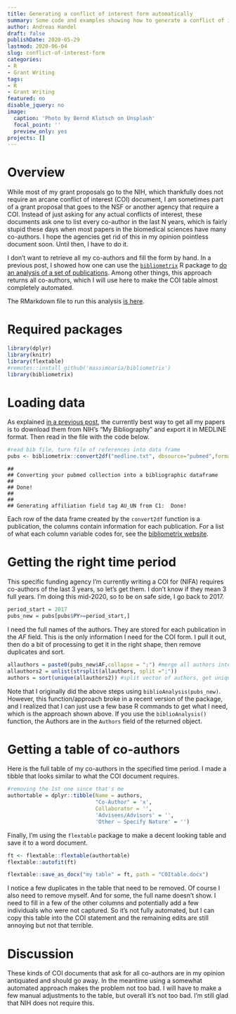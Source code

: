 ```yaml
---
title: Generating a conflict of interest form automatically
summary: Some code and examples showing how to generate a conflict of interest statement required by some funding agencies in an almost completely automated manner. 
author: Andreas Handel
draft: false
publishDate: 2020-05-29
lastmod: 2020-06-04
slug: conflict-of-interest-form
categories: 
- R 
- Grant Writing
tags: 
- R 
- Grant Writing
featured: no
disable_jquery: no
image:
  caption: 'Photo by Bernd Klutsch on Unsplash'
  focal_point: ''
  preview_only: yes
projects: []
---
```


<link href="{{< blogdown/postref >}}index_files/tabwid/tabwid.css" rel="stylesheet" />

# Overview

While most of my grant proposals go to the NIH, which thankfully does not require an arcane conflict of interest (COI) document, I am sometimes part of a grant proposal that goes to the NSF or another agency that require a COI. Instead of just asking for any actual conflicts of interest, these documents ask one to list every co-author in the last N years, which is fairly stupid these days when most papers in the biomedical sciences have many co-authors. I hope the agencies get rid of this in my opinion pointless document soon. Until then, I have to do it.

I don’t want to retrieve all my co-authors and fill the form by hand. In a previous post, I showed how one can use the [`bibliometrix`](https://www.bibliometrix.org/) R package to [do an analysis of a set of publications](/posts/publications-analysis-2/). Among other things, this approach returns all co-authors, which I will use here to make the COI table almost completely automated.

The RMarkdown file to run this analysis [is here](/posts/2020-05-29-automate-conflict-of-interest-form/index.Rmarkdown).

# Required packages

``` r
library(dplyr)
library(knitr)
library(flextable)
#remotes::install_github('massimoaria/bibliometrix')
library(bibliometrix)
```

# Loading data

As explained [in a previous post](/posts/publications-analysis-2/), the currently best way to get all my papers is to download them from NIH’s “My Bibliography” and export it in MEDLINE format. Then read in the file with the code below.

``` r
#read bib file, turn file of references into data frame
pubs <- bibliometrix::convert2df("medline.txt", dbsource="pubmed",format="pubmed") 
```

    ## 
    ## Converting your pubmed collection into a bibliographic dataframe
    ## 
    ## Done!
    ## 
    ## 
    ## Generating affiliation field tag AU_UN from C1:  Done!

Each row of the data frame created by the `convert2df` function is a publication, the columns contain information for each publication.
For a list of what each column variable codes for, see the [bibliometrix website](https://www.bibliometrix.org/).

# Getting the right time period

This specific funding agency I’m currently writing a COI for (NIFA) requires co-authors of the last 3 years, so let’s get them. I don’t know if they mean 3 full years. I’m doing this mid-2020, so to be on safe side, I go back to 2017.

``` r
period_start = 2017
pubs_new = pubs[pubs$PY>=period_start,]
```

I need the full names of the authors. They are stored for each publication in the *AF* field. This is the only information I need for the COI form. I pull it out, then do a bit of processing to get it in the right shape, then remove duplicates and sort.

``` r
allauthors = paste0(pubs_new$AF,collapse = ";") #merge all authors into one vector
allauthors2 = unlist(strsplit(allauthors, split =";"))
authors = sort(unique(allauthors2)) #split vector of authors, get unique authors
```

Note that I originally did the above steps using `biblioAnalysis(pubs_new)`. However, this function/approach broke in a recent version of the package, and I realized that I can just use a few base R commands to get what I need, which is the approach shown above. If you use the `biblioAnalysis()` function, the Authors are in the `Authors` field of the returned object.

# Getting a table of co-authors

Here is the full table of my co-authors in the specified time period.
I made a tibble that looks similar to what the COI document requires.

``` r
#removing the 1st one since that's me
authortable = dplyr::tibble(Name = authors, 
                            "Co-Author" = 'x', 
                            Collaborator = '', 
                            'Advisees/Advisors' = '', 
                            'Other – Specify Nature' = '')
```

Finally, I’m using the `flextable` package to make a decent looking table and save it to a word document.

``` r
ft <- flextable::flextable(authortable)
flextable::autofit(ft)
```

<template id="705d4ebd-cda3-4e58-b730-ace1d7e34a27"><style>
.tabwid table{
  border-spacing:0px !important;
  border-collapse:collapse;
  line-height:1;
  margin-left:auto;
  margin-right:auto;
  border-width: 0;
  display: table;
  margin-top: 1.275em;
  margin-bottom: 1.275em;
  border-color: transparent;
}
.tabwid_left table{
  margin-left:0;
}
.tabwid_right table{
  margin-right:0;
}
.tabwid td {
    padding: 0;
}
.tabwid a {
  text-decoration: none;
}
.tabwid thead {
    background-color: transparent;
}
.tabwid tfoot {
    background-color: transparent;
}
.tabwid table tr {
background-color: transparent;
}
</style><div class="tabwid"><style>.cl-69f95672{}.cl-69ee36de{font-family:'Arial';font-size:11pt;font-weight:normal;font-style:normal;text-decoration:none;color:rgba(0, 0, 0, 1.00);background-color:transparent;}.cl-69ee36df{margin:0;text-align:left;border-bottom: 0 solid rgba(0, 0, 0, 1.00);border-top: 0 solid rgba(0, 0, 0, 1.00);border-left: 0 solid rgba(0, 0, 0, 1.00);border-right: 0 solid rgba(0, 0, 0, 1.00);padding-bottom:5pt;padding-top:5pt;padding-left:5pt;padding-right:5pt;line-height: 1;background-color:transparent;}.cl-69ee8562{width:169pt;background-color:transparent;vertical-align: middle;border-bottom: 0 solid rgba(0, 0, 0, 1.00);border-top: 0 solid rgba(0, 0, 0, 1.00);border-left: 0 solid rgba(0, 0, 0, 1.00);border-right: 0 solid rgba(0, 0, 0, 1.00);margin-bottom:0;margin-top:0;margin-left:0;margin-right:0;}.cl-69ee8563{width:110.4pt;background-color:transparent;vertical-align: middle;border-bottom: 0 solid rgba(0, 0, 0, 1.00);border-top: 0 solid rgba(0, 0, 0, 1.00);border-left: 0 solid rgba(0, 0, 0, 1.00);border-right: 0 solid rgba(0, 0, 0, 1.00);margin-bottom:0;margin-top:0;margin-left:0;margin-right:0;}.cl-69ee8564{width:80.5pt;background-color:transparent;vertical-align: middle;border-bottom: 0 solid rgba(0, 0, 0, 1.00);border-top: 0 solid rgba(0, 0, 0, 1.00);border-left: 0 solid rgba(0, 0, 0, 1.00);border-right: 0 solid rgba(0, 0, 0, 1.00);margin-bottom:0;margin-top:0;margin-left:0;margin-right:0;}.cl-69ee8565{width:70.7pt;background-color:transparent;vertical-align: middle;border-bottom: 0 solid rgba(0, 0, 0, 1.00);border-top: 0 solid rgba(0, 0, 0, 1.00);border-left: 0 solid rgba(0, 0, 0, 1.00);border-right: 0 solid rgba(0, 0, 0, 1.00);margin-bottom:0;margin-top:0;margin-left:0;margin-right:0;}.cl-69ee8566{width:132.4pt;background-color:transparent;vertical-align: middle;border-bottom: 0 solid rgba(0, 0, 0, 1.00);border-top: 0 solid rgba(0, 0, 0, 1.00);border-left: 0 solid rgba(0, 0, 0, 1.00);border-right: 0 solid rgba(0, 0, 0, 1.00);margin-bottom:0;margin-top:0;margin-left:0;margin-right:0;}.cl-69ee8567{width:110.4pt;background-color:transparent;vertical-align: middle;border-bottom: 0 solid rgba(0, 0, 0, 1.00);border-top: 0 solid rgba(0, 0, 0, 1.00);border-left: 0 solid rgba(0, 0, 0, 1.00);border-right: 0 solid rgba(0, 0, 0, 1.00);margin-bottom:0;margin-top:0;margin-left:0;margin-right:0;}.cl-69ee8568{width:132.4pt;background-color:transparent;vertical-align: middle;border-bottom: 0 solid rgba(0, 0, 0, 1.00);border-top: 0 solid rgba(0, 0, 0, 1.00);border-left: 0 solid rgba(0, 0, 0, 1.00);border-right: 0 solid rgba(0, 0, 0, 1.00);margin-bottom:0;margin-top:0;margin-left:0;margin-right:0;}.cl-69ee8569{width:80.5pt;background-color:transparent;vertical-align: middle;border-bottom: 0 solid rgba(0, 0, 0, 1.00);border-top: 0 solid rgba(0, 0, 0, 1.00);border-left: 0 solid rgba(0, 0, 0, 1.00);border-right: 0 solid rgba(0, 0, 0, 1.00);margin-bottom:0;margin-top:0;margin-left:0;margin-right:0;}.cl-69ee856a{width:169pt;background-color:transparent;vertical-align: middle;border-bottom: 0 solid rgba(0, 0, 0, 1.00);border-top: 0 solid rgba(0, 0, 0, 1.00);border-left: 0 solid rgba(0, 0, 0, 1.00);border-right: 0 solid rgba(0, 0, 0, 1.00);margin-bottom:0;margin-top:0;margin-left:0;margin-right:0;}.cl-69ee856b{width:70.7pt;background-color:transparent;vertical-align: middle;border-bottom: 0 solid rgba(0, 0, 0, 1.00);border-top: 0 solid rgba(0, 0, 0, 1.00);border-left: 0 solid rgba(0, 0, 0, 1.00);border-right: 0 solid rgba(0, 0, 0, 1.00);margin-bottom:0;margin-top:0;margin-left:0;margin-right:0;}.cl-69ee856c{width:110.4pt;background-color:transparent;vertical-align: middle;border-bottom: 0 solid rgba(0, 0, 0, 1.00);border-top: 0 solid rgba(0, 0, 0, 1.00);border-left: 0 solid rgba(0, 0, 0, 1.00);border-right: 0 solid rgba(0, 0, 0, 1.00);margin-bottom:0;margin-top:0;margin-left:0;margin-right:0;}.cl-69efbdec{width:169pt;background-color:transparent;vertical-align: middle;border-bottom: 0 solid rgba(0, 0, 0, 1.00);border-top: 0 solid rgba(0, 0, 0, 1.00);border-left: 0 solid rgba(0, 0, 0, 1.00);border-right: 0 solid rgba(0, 0, 0, 1.00);margin-bottom:0;margin-top:0;margin-left:0;margin-right:0;}.cl-69efbded{width:80.5pt;background-color:transparent;vertical-align: middle;border-bottom: 0 solid rgba(0, 0, 0, 1.00);border-top: 0 solid rgba(0, 0, 0, 1.00);border-left: 0 solid rgba(0, 0, 0, 1.00);border-right: 0 solid rgba(0, 0, 0, 1.00);margin-bottom:0;margin-top:0;margin-left:0;margin-right:0;}.cl-69efbdee{width:70.7pt;background-color:transparent;vertical-align: middle;border-bottom: 0 solid rgba(0, 0, 0, 1.00);border-top: 0 solid rgba(0, 0, 0, 1.00);border-left: 0 solid rgba(0, 0, 0, 1.00);border-right: 0 solid rgba(0, 0, 0, 1.00);margin-bottom:0;margin-top:0;margin-left:0;margin-right:0;}.cl-69efbdef{width:132.4pt;background-color:transparent;vertical-align: middle;border-bottom: 0 solid rgba(0, 0, 0, 1.00);border-top: 0 solid rgba(0, 0, 0, 1.00);border-left: 0 solid rgba(0, 0, 0, 1.00);border-right: 0 solid rgba(0, 0, 0, 1.00);margin-bottom:0;margin-top:0;margin-left:0;margin-right:0;}.cl-69efbdf0{width:110.4pt;background-color:transparent;vertical-align: middle;border-bottom: 2pt solid rgba(102, 102, 102, 1.00);border-top: 0 solid rgba(0, 0, 0, 1.00);border-left: 0 solid rgba(0, 0, 0, 1.00);border-right: 0 solid rgba(0, 0, 0, 1.00);margin-bottom:0;margin-top:0;margin-left:0;margin-right:0;}.cl-69efbdf1{width:132.4pt;background-color:transparent;vertical-align: middle;border-bottom: 2pt solid rgba(102, 102, 102, 1.00);border-top: 0 solid rgba(0, 0, 0, 1.00);border-left: 0 solid rgba(0, 0, 0, 1.00);border-right: 0 solid rgba(0, 0, 0, 1.00);margin-bottom:0;margin-top:0;margin-left:0;margin-right:0;}.cl-69efbdf2{width:80.5pt;background-color:transparent;vertical-align: middle;border-bottom: 2pt solid rgba(102, 102, 102, 1.00);border-top: 0 solid rgba(0, 0, 0, 1.00);border-left: 0 solid rgba(0, 0, 0, 1.00);border-right: 0 solid rgba(0, 0, 0, 1.00);margin-bottom:0;margin-top:0;margin-left:0;margin-right:0;}.cl-69efbdf3{width:70.7pt;background-color:transparent;vertical-align: middle;border-bottom: 2pt solid rgba(102, 102, 102, 1.00);border-top: 0 solid rgba(0, 0, 0, 1.00);border-left: 0 solid rgba(0, 0, 0, 1.00);border-right: 0 solid rgba(0, 0, 0, 1.00);margin-bottom:0;margin-top:0;margin-left:0;margin-right:0;}.cl-69efbdf4{width:169pt;background-color:transparent;vertical-align: middle;border-bottom: 2pt solid rgba(102, 102, 102, 1.00);border-top: 0 solid rgba(0, 0, 0, 1.00);border-left: 0 solid rgba(0, 0, 0, 1.00);border-right: 0 solid rgba(0, 0, 0, 1.00);margin-bottom:0;margin-top:0;margin-left:0;margin-right:0;}.cl-69efbdf5{width:70.7pt;background-color:transparent;vertical-align: middle;border-bottom: 2pt solid rgba(102, 102, 102, 1.00);border-top: 2pt solid rgba(102, 102, 102, 1.00);border-left: 0 solid rgba(0, 0, 0, 1.00);border-right: 0 solid rgba(0, 0, 0, 1.00);margin-bottom:0;margin-top:0;margin-left:0;margin-right:0;}.cl-69efbdf6{width:80.5pt;background-color:transparent;vertical-align: middle;border-bottom: 2pt solid rgba(102, 102, 102, 1.00);border-top: 2pt solid rgba(102, 102, 102, 1.00);border-left: 0 solid rgba(0, 0, 0, 1.00);border-right: 0 solid rgba(0, 0, 0, 1.00);margin-bottom:0;margin-top:0;margin-left:0;margin-right:0;}.cl-69efc1d4{width:110.4pt;background-color:transparent;vertical-align: middle;border-bottom: 2pt solid rgba(102, 102, 102, 1.00);border-top: 2pt solid rgba(102, 102, 102, 1.00);border-left: 0 solid rgba(0, 0, 0, 1.00);border-right: 0 solid rgba(0, 0, 0, 1.00);margin-bottom:0;margin-top:0;margin-left:0;margin-right:0;}.cl-69efc1d5{width:132.4pt;background-color:transparent;vertical-align: middle;border-bottom: 2pt solid rgba(102, 102, 102, 1.00);border-top: 2pt solid rgba(102, 102, 102, 1.00);border-left: 0 solid rgba(0, 0, 0, 1.00);border-right: 0 solid rgba(0, 0, 0, 1.00);margin-bottom:0;margin-top:0;margin-left:0;margin-right:0;}.cl-69efc1d6{width:169pt;background-color:transparent;vertical-align: middle;border-bottom: 2pt solid rgba(102, 102, 102, 1.00);border-top: 2pt solid rgba(102, 102, 102, 1.00);border-left: 0 solid rgba(0, 0, 0, 1.00);border-right: 0 solid rgba(0, 0, 0, 1.00);margin-bottom:0;margin-top:0;margin-left:0;margin-right:0;}</style><table class='cl-69f95672'>
<thead><tr style="overflow-wrap:break-word;"><td class="cl-69efc1d6"><p class="cl-69ee36df"><span class="cl-69ee36de">Name</span></p></td><td class="cl-69efbdf5"><p class="cl-69ee36df"><span class="cl-69ee36de">Co-Author</span></p></td><td class="cl-69efbdf6"><p class="cl-69ee36df"><span class="cl-69ee36de">Collaborator</span></p></td><td class="cl-69efc1d4"><p class="cl-69ee36df"><span class="cl-69ee36de">Advisees/Advisors</span></p></td><td class="cl-69efc1d5"><p class="cl-69ee36df"><span class="cl-69ee36de">Other – Specify Nature</span></p></td></tr></thead><tbody><tr style="overflow-wrap:break-word;"><td class="cl-69ee8562"><p class="cl-69ee36df"><span class="cl-69ee36de">AHMED, HASAN</span></p></td><td class="cl-69ee8565"><p class="cl-69ee36df"><span class="cl-69ee36de">x</span></p></td><td class="cl-69ee8564"><p class="cl-69ee36df"><span class="cl-69ee36de"></span></p></td><td class="cl-69ee8563"><p class="cl-69ee36df"><span class="cl-69ee36de"></span></p></td><td class="cl-69ee8566"><p class="cl-69ee36df"><span class="cl-69ee36de"></span></p></td></tr><tr style="overflow-wrap:break-word;"><td class="cl-69efbdec"><p class="cl-69ee36df"><span class="cl-69ee36de">ALIKHAN, MALIHA A</span></p></td><td class="cl-69efbdee"><p class="cl-69ee36df"><span class="cl-69ee36de">x</span></p></td><td class="cl-69efbded"><p class="cl-69ee36df"><span class="cl-69ee36de"></span></p></td><td class="cl-69ee856c"><p class="cl-69ee36df"><span class="cl-69ee36de"></span></p></td><td class="cl-69efbdef"><p class="cl-69ee36df"><span class="cl-69ee36de"></span></p></td></tr><tr style="overflow-wrap:break-word;"><td class="cl-69efbdec"><p class="cl-69ee36df"><span class="cl-69ee36de">AMANNA, IAN J</span></p></td><td class="cl-69efbdee"><p class="cl-69ee36df"><span class="cl-69ee36de">x</span></p></td><td class="cl-69efbded"><p class="cl-69ee36df"><span class="cl-69ee36de"></span></p></td><td class="cl-69ee856c"><p class="cl-69ee36df"><span class="cl-69ee36de"></span></p></td><td class="cl-69efbdef"><p class="cl-69ee36df"><span class="cl-69ee36de"></span></p></td></tr><tr style="overflow-wrap:break-word;"><td class="cl-69ee8562"><p class="cl-69ee36df"><span class="cl-69ee36de">ANTIA, ALICE</span></p></td><td class="cl-69ee8565"><p class="cl-69ee36df"><span class="cl-69ee36de">x</span></p></td><td class="cl-69ee8564"><p class="cl-69ee36df"><span class="cl-69ee36de"></span></p></td><td class="cl-69ee8563"><p class="cl-69ee36df"><span class="cl-69ee36de"></span></p></td><td class="cl-69ee8566"><p class="cl-69ee36df"><span class="cl-69ee36de"></span></p></td></tr><tr style="overflow-wrap:break-word;"><td class="cl-69ee856a"><p class="cl-69ee36df"><span class="cl-69ee36de">ANTIA, RUSTOM</span></p></td><td class="cl-69ee856b"><p class="cl-69ee36df"><span class="cl-69ee36de">x</span></p></td><td class="cl-69ee8569"><p class="cl-69ee36df"><span class="cl-69ee36de"></span></p></td><td class="cl-69ee8567"><p class="cl-69ee36df"><span class="cl-69ee36de"></span></p></td><td class="cl-69ee8568"><p class="cl-69ee36df"><span class="cl-69ee36de"></span></p></td></tr><tr style="overflow-wrap:break-word;"><td class="cl-69ee856a"><p class="cl-69ee36df"><span class="cl-69ee36de">BOOM, W HENRY</span></p></td><td class="cl-69ee856b"><p class="cl-69ee36df"><span class="cl-69ee36de">x</span></p></td><td class="cl-69ee8569"><p class="cl-69ee36df"><span class="cl-69ee36de"></span></p></td><td class="cl-69ee8567"><p class="cl-69ee36df"><span class="cl-69ee36de"></span></p></td><td class="cl-69ee8568"><p class="cl-69ee36df"><span class="cl-69ee36de"></span></p></td></tr><tr style="overflow-wrap:break-word;"><td class="cl-69ee8562"><p class="cl-69ee36df"><span class="cl-69ee36de">BULUSHEVA, IRINA</span></p></td><td class="cl-69ee8565"><p class="cl-69ee36df"><span class="cl-69ee36de">x</span></p></td><td class="cl-69ee8564"><p class="cl-69ee36df"><span class="cl-69ee36de"></span></p></td><td class="cl-69ee8563"><p class="cl-69ee36df"><span class="cl-69ee36de"></span></p></td><td class="cl-69ee8566"><p class="cl-69ee36df"><span class="cl-69ee36de"></span></p></td></tr><tr style="overflow-wrap:break-word;"><td class="cl-69ee856a"><p class="cl-69ee36df"><span class="cl-69ee36de">CARLSON, NICHOLE E</span></p></td><td class="cl-69ee856b"><p class="cl-69ee36df"><span class="cl-69ee36de">x</span></p></td><td class="cl-69ee8569"><p class="cl-69ee36df"><span class="cl-69ee36de"></span></p></td><td class="cl-69ee8567"><p class="cl-69ee36df"><span class="cl-69ee36de"></span></p></td><td class="cl-69ee8568"><p class="cl-69ee36df"><span class="cl-69ee36de"></span></p></td></tr><tr style="overflow-wrap:break-word;"><td class="cl-69ee856a"><p class="cl-69ee36df"><span class="cl-69ee36de">CASTELLANOS, M E</span></p></td><td class="cl-69ee856b"><p class="cl-69ee36df"><span class="cl-69ee36de">x</span></p></td><td class="cl-69ee8569"><p class="cl-69ee36df"><span class="cl-69ee36de"></span></p></td><td class="cl-69ee8567"><p class="cl-69ee36df"><span class="cl-69ee36de"></span></p></td><td class="cl-69ee8568"><p class="cl-69ee36df"><span class="cl-69ee36de"></span></p></td></tr><tr style="overflow-wrap:break-word;"><td class="cl-69ee856a"><p class="cl-69ee36df"><span class="cl-69ee36de">CASTELLANOS, MARIA</span></p></td><td class="cl-69ee856b"><p class="cl-69ee36df"><span class="cl-69ee36de">x</span></p></td><td class="cl-69ee8569"><p class="cl-69ee36df"><span class="cl-69ee36de"></span></p></td><td class="cl-69ee8567"><p class="cl-69ee36df"><span class="cl-69ee36de"></span></p></td><td class="cl-69ee8568"><p class="cl-69ee36df"><span class="cl-69ee36de"></span></p></td></tr><tr style="overflow-wrap:break-word;"><td class="cl-69ee8562"><p class="cl-69ee36df"><span class="cl-69ee36de">CHAKRABURTY, SRIJITA</span></p></td><td class="cl-69ee8565"><p class="cl-69ee36df"><span class="cl-69ee36de">x</span></p></td><td class="cl-69ee8564"><p class="cl-69ee36df"><span class="cl-69ee36de"></span></p></td><td class="cl-69ee8563"><p class="cl-69ee36df"><span class="cl-69ee36de"></span></p></td><td class="cl-69ee8566"><p class="cl-69ee36df"><span class="cl-69ee36de"></span></p></td></tr><tr style="overflow-wrap:break-word;"><td class="cl-69ee8562"><p class="cl-69ee36df"><span class="cl-69ee36de">CHEN, ENFU</span></p></td><td class="cl-69ee8565"><p class="cl-69ee36df"><span class="cl-69ee36de">x</span></p></td><td class="cl-69ee8564"><p class="cl-69ee36df"><span class="cl-69ee36de"></span></p></td><td class="cl-69ee8563"><p class="cl-69ee36df"><span class="cl-69ee36de"></span></p></td><td class="cl-69ee8566"><p class="cl-69ee36df"><span class="cl-69ee36de"></span></p></td></tr><tr style="overflow-wrap:break-word;"><td class="cl-69ee8562"><p class="cl-69ee36df"><span class="cl-69ee36de">CHENG, WEI</span></p></td><td class="cl-69ee8565"><p class="cl-69ee36df"><span class="cl-69ee36de">x</span></p></td><td class="cl-69ee8564"><p class="cl-69ee36df"><span class="cl-69ee36de"></span></p></td><td class="cl-69ee8563"><p class="cl-69ee36df"><span class="cl-69ee36de"></span></p></td><td class="cl-69ee8566"><p class="cl-69ee36df"><span class="cl-69ee36de"></span></p></td></tr><tr style="overflow-wrap:break-word;"><td class="cl-69ee856a"><p class="cl-69ee36df"><span class="cl-69ee36de">COATES, P TOBY</span></p></td><td class="cl-69ee856b"><p class="cl-69ee36df"><span class="cl-69ee36de">x</span></p></td><td class="cl-69ee8569"><p class="cl-69ee36df"><span class="cl-69ee36de"></span></p></td><td class="cl-69ee8567"><p class="cl-69ee36df"><span class="cl-69ee36de"></span></p></td><td class="cl-69ee8568"><p class="cl-69ee36df"><span class="cl-69ee36de"></span></p></td></tr><tr style="overflow-wrap:break-word;"><td class="cl-69ee856a"><p class="cl-69ee36df"><span class="cl-69ee36de">CROFT, NATHAN P</span></p></td><td class="cl-69ee856b"><p class="cl-69ee36df"><span class="cl-69ee36de">x</span></p></td><td class="cl-69ee8569"><p class="cl-69ee36df"><span class="cl-69ee36de"></span></p></td><td class="cl-69ee8567"><p class="cl-69ee36df"><span class="cl-69ee36de"></span></p></td><td class="cl-69ee8568"><p class="cl-69ee36df"><span class="cl-69ee36de"></span></p></td></tr><tr style="overflow-wrap:break-word;"><td class="cl-69efbdec"><p class="cl-69ee36df"><span class="cl-69ee36de">DALE, ARIELLA PERRY</span></p></td><td class="cl-69efbdee"><p class="cl-69ee36df"><span class="cl-69ee36de">x</span></p></td><td class="cl-69efbded"><p class="cl-69ee36df"><span class="cl-69ee36de"></span></p></td><td class="cl-69ee856c"><p class="cl-69ee36df"><span class="cl-69ee36de"></span></p></td><td class="cl-69efbdef"><p class="cl-69ee36df"><span class="cl-69ee36de"></span></p></td></tr><tr style="overflow-wrap:break-word;"><td class="cl-69ee856a"><p class="cl-69ee36df"><span class="cl-69ee36de">DENHOLM, J T</span></p></td><td class="cl-69ee856b"><p class="cl-69ee36df"><span class="cl-69ee36de">x</span></p></td><td class="cl-69ee8569"><p class="cl-69ee36df"><span class="cl-69ee36de"></span></p></td><td class="cl-69ee8567"><p class="cl-69ee36df"><span class="cl-69ee36de"></span></p></td><td class="cl-69ee8568"><p class="cl-69ee36df"><span class="cl-69ee36de"></span></p></td></tr><tr style="overflow-wrap:break-word;"><td class="cl-69ee856a"><p class="cl-69ee36df"><span class="cl-69ee36de">DOBBIN, KEVIN</span></p></td><td class="cl-69ee856b"><p class="cl-69ee36df"><span class="cl-69ee36de">x</span></p></td><td class="cl-69ee8569"><p class="cl-69ee36df"><span class="cl-69ee36de"></span></p></td><td class="cl-69ee8567"><p class="cl-69ee36df"><span class="cl-69ee36de"></span></p></td><td class="cl-69ee8568"><p class="cl-69ee36df"><span class="cl-69ee36de"></span></p></td></tr><tr style="overflow-wrap:break-word;"><td class="cl-69efbdec"><p class="cl-69ee36df"><span class="cl-69ee36de">DUDEK, NADINE L</span></p></td><td class="cl-69efbdee"><p class="cl-69ee36df"><span class="cl-69ee36de">x</span></p></td><td class="cl-69efbded"><p class="cl-69ee36df"><span class="cl-69ee36de"></span></p></td><td class="cl-69ee856c"><p class="cl-69ee36df"><span class="cl-69ee36de"></span></p></td><td class="cl-69efbdef"><p class="cl-69ee36df"><span class="cl-69ee36de"></span></p></td></tr><tr style="overflow-wrap:break-word;"><td class="cl-69efbdec"><p class="cl-69ee36df"><span class="cl-69ee36de">EBELL, MARK</span></p></td><td class="cl-69efbdee"><p class="cl-69ee36df"><span class="cl-69ee36de">x</span></p></td><td class="cl-69efbded"><p class="cl-69ee36df"><span class="cl-69ee36de"></span></p></td><td class="cl-69ee856c"><p class="cl-69ee36df"><span class="cl-69ee36de"></span></p></td><td class="cl-69efbdef"><p class="cl-69ee36df"><span class="cl-69ee36de"></span></p></td></tr><tr style="overflow-wrap:break-word;"><td class="cl-69efbdec"><p class="cl-69ee36df"><span class="cl-69ee36de">EBELL, MARK H</span></p></td><td class="cl-69efbdee"><p class="cl-69ee36df"><span class="cl-69ee36de">x</span></p></td><td class="cl-69efbded"><p class="cl-69ee36df"><span class="cl-69ee36de"></span></p></td><td class="cl-69ee856c"><p class="cl-69ee36df"><span class="cl-69ee36de"></span></p></td><td class="cl-69efbdef"><p class="cl-69ee36df"><span class="cl-69ee36de"></span></p></td></tr><tr style="overflow-wrap:break-word;"><td class="cl-69ee8562"><p class="cl-69ee36df"><span class="cl-69ee36de">EGGENHUIZEN, PETER J</span></p></td><td class="cl-69ee8565"><p class="cl-69ee36df"><span class="cl-69ee36de">x</span></p></td><td class="cl-69ee8564"><p class="cl-69ee36df"><span class="cl-69ee36de"></span></p></td><td class="cl-69ee8563"><p class="cl-69ee36df"><span class="cl-69ee36de"></span></p></td><td class="cl-69ee8566"><p class="cl-69ee36df"><span class="cl-69ee36de"></span></p></td></tr><tr style="overflow-wrap:break-word;"><td class="cl-69ee856a"><p class="cl-69ee36df"><span class="cl-69ee36de">FOREHAND, RONALD</span></p></td><td class="cl-69ee856b"><p class="cl-69ee36df"><span class="cl-69ee36de">x</span></p></td><td class="cl-69ee8569"><p class="cl-69ee36df"><span class="cl-69ee36de"></span></p></td><td class="cl-69ee8567"><p class="cl-69ee36df"><span class="cl-69ee36de"></span></p></td><td class="cl-69ee8568"><p class="cl-69ee36df"><span class="cl-69ee36de"></span></p></td></tr><tr style="overflow-wrap:break-word;"><td class="cl-69ee8562"><p class="cl-69ee36df"><span class="cl-69ee36de">FUGGER, LARS</span></p></td><td class="cl-69ee8565"><p class="cl-69ee36df"><span class="cl-69ee36de">x</span></p></td><td class="cl-69ee8564"><p class="cl-69ee36df"><span class="cl-69ee36de"></span></p></td><td class="cl-69ee8563"><p class="cl-69ee36df"><span class="cl-69ee36de"></span></p></td><td class="cl-69ee8566"><p class="cl-69ee36df"><span class="cl-69ee36de"></span></p></td></tr><tr style="overflow-wrap:break-word;"><td class="cl-69ee856a"><p class="cl-69ee36df"><span class="cl-69ee36de">GAN, POH Y</span></p></td><td class="cl-69ee856b"><p class="cl-69ee36df"><span class="cl-69ee36de">x</span></p></td><td class="cl-69ee8569"><p class="cl-69ee36df"><span class="cl-69ee36de"></span></p></td><td class="cl-69ee8567"><p class="cl-69ee36df"><span class="cl-69ee36de"></span></p></td><td class="cl-69ee8568"><p class="cl-69ee36df"><span class="cl-69ee36de"></span></p></td></tr><tr style="overflow-wrap:break-word;"><td class="cl-69ee856a"><p class="cl-69ee36df"><span class="cl-69ee36de">GARCIA-SASTRE, ADOLFO</span></p></td><td class="cl-69ee856b"><p class="cl-69ee36df"><span class="cl-69ee36de">x</span></p></td><td class="cl-69ee8569"><p class="cl-69ee36df"><span class="cl-69ee36de"></span></p></td><td class="cl-69ee8567"><p class="cl-69ee36df"><span class="cl-69ee36de"></span></p></td><td class="cl-69ee8568"><p class="cl-69ee36df"><span class="cl-69ee36de"></span></p></td></tr><tr style="overflow-wrap:break-word;"><td class="cl-69ee856a"><p class="cl-69ee36df"><span class="cl-69ee36de">GREGERSEN, JON W</span></p></td><td class="cl-69ee856b"><p class="cl-69ee36df"><span class="cl-69ee36de">x</span></p></td><td class="cl-69ee8569"><p class="cl-69ee36df"><span class="cl-69ee36de"></span></p></td><td class="cl-69ee8567"><p class="cl-69ee36df"><span class="cl-69ee36de"></span></p></td><td class="cl-69ee8568"><p class="cl-69ee36df"><span class="cl-69ee36de"></span></p></td></tr><tr style="overflow-wrap:break-word;"><td class="cl-69ee8562"><p class="cl-69ee36df"><span class="cl-69ee36de">GUAN, JING</span></p></td><td class="cl-69ee8565"><p class="cl-69ee36df"><span class="cl-69ee36de">x</span></p></td><td class="cl-69ee8564"><p class="cl-69ee36df"><span class="cl-69ee36de"></span></p></td><td class="cl-69ee8563"><p class="cl-69ee36df"><span class="cl-69ee36de"></span></p></td><td class="cl-69ee8566"><p class="cl-69ee36df"><span class="cl-69ee36de"></span></p></td></tr><tr style="overflow-wrap:break-word;"><td class="cl-69ee856a"><p class="cl-69ee36df"><span class="cl-69ee36de">HALLORAN, M ELIZABETH</span></p></td><td class="cl-69ee856b"><p class="cl-69ee36df"><span class="cl-69ee36de">x</span></p></td><td class="cl-69ee8569"><p class="cl-69ee36df"><span class="cl-69ee36de"></span></p></td><td class="cl-69ee8567"><p class="cl-69ee36df"><span class="cl-69ee36de"></span></p></td><td class="cl-69ee8568"><p class="cl-69ee36df"><span class="cl-69ee36de"></span></p></td></tr><tr style="overflow-wrap:break-word;"><td class="cl-69efbdec"><p class="cl-69ee36df"><span class="cl-69ee36de">HANDEL, A</span></p></td><td class="cl-69efbdee"><p class="cl-69ee36df"><span class="cl-69ee36de">x</span></p></td><td class="cl-69efbded"><p class="cl-69ee36df"><span class="cl-69ee36de"></span></p></td><td class="cl-69ee856c"><p class="cl-69ee36df"><span class="cl-69ee36de"></span></p></td><td class="cl-69efbdef"><p class="cl-69ee36df"><span class="cl-69ee36de"></span></p></td></tr><tr style="overflow-wrap:break-word;"><td class="cl-69ee8562"><p class="cl-69ee36df"><span class="cl-69ee36de">HANDEL, ANDREAS</span></p></td><td class="cl-69ee8565"><p class="cl-69ee36df"><span class="cl-69ee36de">x</span></p></td><td class="cl-69ee8564"><p class="cl-69ee36df"><span class="cl-69ee36de"></span></p></td><td class="cl-69ee8563"><p class="cl-69ee36df"><span class="cl-69ee36de"></span></p></td><td class="cl-69ee8566"><p class="cl-69ee36df"><span class="cl-69ee36de"></span></p></td></tr><tr style="overflow-wrap:break-word;"><td class="cl-69ee856a"><p class="cl-69ee36df"><span class="cl-69ee36de">HECKMAN, TIMOTHY G</span></p></td><td class="cl-69ee856b"><p class="cl-69ee36df"><span class="cl-69ee36de">x</span></p></td><td class="cl-69ee8569"><p class="cl-69ee36df"><span class="cl-69ee36de"></span></p></td><td class="cl-69ee8567"><p class="cl-69ee36df"><span class="cl-69ee36de"></span></p></td><td class="cl-69ee8568"><p class="cl-69ee36df"><span class="cl-69ee36de"></span></p></td></tr><tr style="overflow-wrap:break-word;"><td class="cl-69ee856a"><p class="cl-69ee36df"><span class="cl-69ee36de">HOLDSWORTH, STEPHEN R</span></p></td><td class="cl-69ee856b"><p class="cl-69ee36df"><span class="cl-69ee36de">x</span></p></td><td class="cl-69ee8569"><p class="cl-69ee36df"><span class="cl-69ee36de"></span></p></td><td class="cl-69ee8567"><p class="cl-69ee36df"><span class="cl-69ee36de"></span></p></td><td class="cl-69ee8568"><p class="cl-69ee36df"><span class="cl-69ee36de"></span></p></td></tr><tr style="overflow-wrap:break-word;"><td class="cl-69ee856a"><p class="cl-69ee36df"><span class="cl-69ee36de">HOLT, STEPHEN G</span></p></td><td class="cl-69ee856b"><p class="cl-69ee36df"><span class="cl-69ee36de">x</span></p></td><td class="cl-69ee8569"><p class="cl-69ee36df"><span class="cl-69ee36de"></span></p></td><td class="cl-69ee8567"><p class="cl-69ee36df"><span class="cl-69ee36de"></span></p></td><td class="cl-69ee8568"><p class="cl-69ee36df"><span class="cl-69ee36de"></span></p></td></tr><tr style="overflow-wrap:break-word;"><td class="cl-69ee856a"><p class="cl-69ee36df"><span class="cl-69ee36de">HOUBEN, R M G J</span></p></td><td class="cl-69ee856b"><p class="cl-69ee36df"><span class="cl-69ee36de">x</span></p></td><td class="cl-69ee8569"><p class="cl-69ee36df"><span class="cl-69ee36de"></span></p></td><td class="cl-69ee8567"><p class="cl-69ee36df"><span class="cl-69ee36de"></span></p></td><td class="cl-69ee8568"><p class="cl-69ee36df"><span class="cl-69ee36de"></span></p></td></tr><tr style="overflow-wrap:break-word;"><td class="cl-69ee856a"><p class="cl-69ee36df"><span class="cl-69ee36de">HUANG, HAODI</span></p></td><td class="cl-69ee856b"><p class="cl-69ee36df"><span class="cl-69ee36de">x</span></p></td><td class="cl-69ee8569"><p class="cl-69ee36df"><span class="cl-69ee36de"></span></p></td><td class="cl-69ee8567"><p class="cl-69ee36df"><span class="cl-69ee36de"></span></p></td><td class="cl-69ee8568"><p class="cl-69ee36df"><span class="cl-69ee36de"></span></p></td></tr><tr style="overflow-wrap:break-word;"><td class="cl-69ee856a"><p class="cl-69ee36df"><span class="cl-69ee36de">HUDSON, BILLY G</span></p></td><td class="cl-69ee856b"><p class="cl-69ee36df"><span class="cl-69ee36de">x</span></p></td><td class="cl-69ee8569"><p class="cl-69ee36df"><span class="cl-69ee36de"></span></p></td><td class="cl-69ee8567"><p class="cl-69ee36df"><span class="cl-69ee36de"></span></p></td><td class="cl-69ee8568"><p class="cl-69ee36df"><span class="cl-69ee36de"></span></p></td></tr><tr style="overflow-wrap:break-word;"><td class="cl-69ee856a"><p class="cl-69ee36df"><span class="cl-69ee36de">HUO, XIANG</span></p></td><td class="cl-69ee856b"><p class="cl-69ee36df"><span class="cl-69ee36de">x</span></p></td><td class="cl-69ee8569"><p class="cl-69ee36df"><span class="cl-69ee36de"></span></p></td><td class="cl-69ee8567"><p class="cl-69ee36df"><span class="cl-69ee36de"></span></p></td><td class="cl-69ee8568"><p class="cl-69ee36df"><span class="cl-69ee36de"></span></p></td></tr><tr style="overflow-wrap:break-word;"><td class="cl-69ee8562"><p class="cl-69ee36df"><span class="cl-69ee36de">HUYNH, MEGAN</span></p></td><td class="cl-69ee8565"><p class="cl-69ee36df"><span class="cl-69ee36de">x</span></p></td><td class="cl-69ee8564"><p class="cl-69ee36df"><span class="cl-69ee36de"></span></p></td><td class="cl-69ee8563"><p class="cl-69ee36df"><span class="cl-69ee36de"></span></p></td><td class="cl-69ee8566"><p class="cl-69ee36df"><span class="cl-69ee36de"></span></p></td></tr><tr style="overflow-wrap:break-word;"><td class="cl-69ee856a"><p class="cl-69ee36df"><span class="cl-69ee36de">JOLOBA, MOSES L</span></p></td><td class="cl-69ee856b"><p class="cl-69ee36df"><span class="cl-69ee36de">x</span></p></td><td class="cl-69ee8569"><p class="cl-69ee36df"><span class="cl-69ee36de"></span></p></td><td class="cl-69ee8567"><p class="cl-69ee36df"><span class="cl-69ee36de"></span></p></td><td class="cl-69ee8568"><p class="cl-69ee36df"><span class="cl-69ee36de"></span></p></td></tr><tr style="overflow-wrap:break-word;"><td class="cl-69efbdec"><p class="cl-69ee36df"><span class="cl-69ee36de">KAKAIRE, R</span></p></td><td class="cl-69efbdee"><p class="cl-69ee36df"><span class="cl-69ee36de">x</span></p></td><td class="cl-69efbded"><p class="cl-69ee36df"><span class="cl-69ee36de"></span></p></td><td class="cl-69ee856c"><p class="cl-69ee36df"><span class="cl-69ee36de"></span></p></td><td class="cl-69efbdef"><p class="cl-69ee36df"><span class="cl-69ee36de"></span></p></td></tr><tr style="overflow-wrap:break-word;"><td class="cl-69ee8562"><p class="cl-69ee36df"><span class="cl-69ee36de">KIRIMUNDA, S</span></p></td><td class="cl-69ee8565"><p class="cl-69ee36df"><span class="cl-69ee36de">x</span></p></td><td class="cl-69ee8564"><p class="cl-69ee36df"><span class="cl-69ee36de"></span></p></td><td class="cl-69ee8563"><p class="cl-69ee36df"><span class="cl-69ee36de"></span></p></td><td class="cl-69ee8566"><p class="cl-69ee36df"><span class="cl-69ee36de"></span></p></td></tr><tr style="overflow-wrap:break-word;"><td class="cl-69ee8562"><p class="cl-69ee36df"><span class="cl-69ee36de">KITCHING, A RICHARD</span></p></td><td class="cl-69ee8565"><p class="cl-69ee36df"><span class="cl-69ee36de">x</span></p></td><td class="cl-69ee8564"><p class="cl-69ee36df"><span class="cl-69ee36de"></span></p></td><td class="cl-69ee8563"><p class="cl-69ee36df"><span class="cl-69ee36de"></span></p></td><td class="cl-69ee8566"><p class="cl-69ee36df"><span class="cl-69ee36de"></span></p></td></tr><tr style="overflow-wrap:break-word;"><td class="cl-69efbdec"><p class="cl-69ee36df"><span class="cl-69ee36de">KIWANUKA, N</span></p></td><td class="cl-69efbdee"><p class="cl-69ee36df"><span class="cl-69ee36de">x</span></p></td><td class="cl-69efbded"><p class="cl-69ee36df"><span class="cl-69ee36de"></span></p></td><td class="cl-69ee856c"><p class="cl-69ee36df"><span class="cl-69ee36de"></span></p></td><td class="cl-69efbdef"><p class="cl-69ee36df"><span class="cl-69ee36de"></span></p></td></tr><tr style="overflow-wrap:break-word;"><td class="cl-69ee856a"><p class="cl-69ee36df"><span class="cl-69ee36de">LA GRUTA, NICOLE L</span></p></td><td class="cl-69ee856b"><p class="cl-69ee36df"><span class="cl-69ee36de">x</span></p></td><td class="cl-69ee8569"><p class="cl-69ee36df"><span class="cl-69ee36de"></span></p></td><td class="cl-69ee8567"><p class="cl-69ee36df"><span class="cl-69ee36de"></span></p></td><td class="cl-69ee8568"><p class="cl-69ee36df"><span class="cl-69ee36de"></span></p></td></tr><tr style="overflow-wrap:break-word;"><td class="cl-69ee8562"><p class="cl-69ee36df"><span class="cl-69ee36de">LI, CHANGWEI</span></p></td><td class="cl-69ee8565"><p class="cl-69ee36df"><span class="cl-69ee36de">x</span></p></td><td class="cl-69ee8564"><p class="cl-69ee36df"><span class="cl-69ee36de"></span></p></td><td class="cl-69ee8563"><p class="cl-69ee36df"><span class="cl-69ee36de"></span></p></td><td class="cl-69ee8566"><p class="cl-69ee36df"><span class="cl-69ee36de"></span></p></td></tr><tr style="overflow-wrap:break-word;"><td class="cl-69ee856a"><p class="cl-69ee36df"><span class="cl-69ee36de">LI, CHAO</span></p></td><td class="cl-69ee856b"><p class="cl-69ee36df"><span class="cl-69ee36de">x</span></p></td><td class="cl-69ee8569"><p class="cl-69ee36df"><span class="cl-69ee36de"></span></p></td><td class="cl-69ee8567"><p class="cl-69ee36df"><span class="cl-69ee36de"></span></p></td><td class="cl-69ee8568"><p class="cl-69ee36df"><span class="cl-69ee36de"></span></p></td></tr><tr style="overflow-wrap:break-word;"><td class="cl-69efbdec"><p class="cl-69ee36df"><span class="cl-69ee36de">LI, YAN</span></p></td><td class="cl-69efbdee"><p class="cl-69ee36df"><span class="cl-69ee36de">x</span></p></td><td class="cl-69efbded"><p class="cl-69ee36df"><span class="cl-69ee36de"></span></p></td><td class="cl-69ee856c"><p class="cl-69ee36df"><span class="cl-69ee36de"></span></p></td><td class="cl-69efbdef"><p class="cl-69ee36df"><span class="cl-69ee36de"></span></p></td></tr><tr style="overflow-wrap:break-word;"><td class="cl-69ee8562"><p class="cl-69ee36df"><span class="cl-69ee36de">LING, FENG</span></p></td><td class="cl-69ee8565"><p class="cl-69ee36df"><span class="cl-69ee36de">x</span></p></td><td class="cl-69ee8564"><p class="cl-69ee36df"><span class="cl-69ee36de"></span></p></td><td class="cl-69ee8563"><p class="cl-69ee36df"><span class="cl-69ee36de"></span></p></td><td class="cl-69ee8566"><p class="cl-69ee36df"><span class="cl-69ee36de"></span></p></td></tr><tr style="overflow-wrap:break-word;"><td class="cl-69ee856a"><p class="cl-69ee36df"><span class="cl-69ee36de">LOH, KHAI L</span></p></td><td class="cl-69ee856b"><p class="cl-69ee36df"><span class="cl-69ee36de">x</span></p></td><td class="cl-69ee8569"><p class="cl-69ee36df"><span class="cl-69ee36de"></span></p></td><td class="cl-69ee8567"><p class="cl-69ee36df"><span class="cl-69ee36de"></span></p></td><td class="cl-69ee8568"><p class="cl-69ee36df"><span class="cl-69ee36de"></span></p></td></tr><tr style="overflow-wrap:break-word;"><td class="cl-69ee856a"><p class="cl-69ee36df"><span class="cl-69ee36de">LONGINI, IRA M</span></p></td><td class="cl-69ee856b"><p class="cl-69ee36df"><span class="cl-69ee36de">x</span></p></td><td class="cl-69ee8569"><p class="cl-69ee36df"><span class="cl-69ee36de"></span></p></td><td class="cl-69ee8567"><p class="cl-69ee36df"><span class="cl-69ee36de"></span></p></td><td class="cl-69ee8568"><p class="cl-69ee36df"><span class="cl-69ee36de"></span></p></td></tr><tr style="overflow-wrap:break-word;"><td class="cl-69ee856a"><p class="cl-69ee36df"><span class="cl-69ee36de">MALONE, LASHAUNDA L</span></p></td><td class="cl-69ee856b"><p class="cl-69ee36df"><span class="cl-69ee36de">x</span></p></td><td class="cl-69ee8569"><p class="cl-69ee36df"><span class="cl-69ee36de"></span></p></td><td class="cl-69ee8567"><p class="cl-69ee36df"><span class="cl-69ee36de"></span></p></td><td class="cl-69ee8568"><p class="cl-69ee36df"><span class="cl-69ee36de"></span></p></td></tr><tr style="overflow-wrap:break-word;"><td class="cl-69ee8562"><p class="cl-69ee36df"><span class="cl-69ee36de">MANICASSAMY, BALAJI</span></p></td><td class="cl-69ee8565"><p class="cl-69ee36df"><span class="cl-69ee36de">x</span></p></td><td class="cl-69ee8564"><p class="cl-69ee36df"><span class="cl-69ee36de"></span></p></td><td class="cl-69ee8563"><p class="cl-69ee36df"><span class="cl-69ee36de"></span></p></td><td class="cl-69ee8566"><p class="cl-69ee36df"><span class="cl-69ee36de"></span></p></td></tr><tr style="overflow-wrap:break-word;"><td class="cl-69efbdec"><p class="cl-69ee36df"><span class="cl-69ee36de">MARTINEZ, L</span></p></td><td class="cl-69efbdee"><p class="cl-69ee36df"><span class="cl-69ee36de">x</span></p></td><td class="cl-69efbded"><p class="cl-69ee36df"><span class="cl-69ee36de"></span></p></td><td class="cl-69ee856c"><p class="cl-69ee36df"><span class="cl-69ee36de"></span></p></td><td class="cl-69efbdef"><p class="cl-69ee36df"><span class="cl-69ee36de"></span></p></td></tr><tr style="overflow-wrap:break-word;"><td class="cl-69ee856a"><p class="cl-69ee36df"><span class="cl-69ee36de">MARTINEZ, LEONARDO</span></p></td><td class="cl-69ee856b"><p class="cl-69ee36df"><span class="cl-69ee36de">x</span></p></td><td class="cl-69ee8569"><p class="cl-69ee36df"><span class="cl-69ee36de"></span></p></td><td class="cl-69ee8567"><p class="cl-69ee36df"><span class="cl-69ee36de"></span></p></td><td class="cl-69ee8568"><p class="cl-69ee36df"><span class="cl-69ee36de"></span></p></td></tr><tr style="overflow-wrap:break-word;"><td class="cl-69ee8562"><p class="cl-69ee36df"><span class="cl-69ee36de">MCBRYDE, E S</span></p></td><td class="cl-69ee8565"><p class="cl-69ee36df"><span class="cl-69ee36de">x</span></p></td><td class="cl-69ee8564"><p class="cl-69ee36df"><span class="cl-69ee36de"></span></p></td><td class="cl-69ee8563"><p class="cl-69ee36df"><span class="cl-69ee36de"></span></p></td><td class="cl-69ee8566"><p class="cl-69ee36df"><span class="cl-69ee36de"></span></p></td></tr><tr style="overflow-wrap:break-word;"><td class="cl-69ee8562"><p class="cl-69ee36df"><span class="cl-69ee36de">MCKAY, BRIAN</span></p></td><td class="cl-69ee8565"><p class="cl-69ee36df"><span class="cl-69ee36de">x</span></p></td><td class="cl-69ee8564"><p class="cl-69ee36df"><span class="cl-69ee36de"></span></p></td><td class="cl-69ee8563"><p class="cl-69ee36df"><span class="cl-69ee36de"></span></p></td><td class="cl-69ee8566"><p class="cl-69ee36df"><span class="cl-69ee36de"></span></p></td></tr><tr style="overflow-wrap:break-word;"><td class="cl-69ee856a"><p class="cl-69ee36df"><span class="cl-69ee36de">MOORE, JAMES R</span></p></td><td class="cl-69ee856b"><p class="cl-69ee36df"><span class="cl-69ee36de">x</span></p></td><td class="cl-69ee8569"><p class="cl-69ee36df"><span class="cl-69ee36de"></span></p></td><td class="cl-69ee8567"><p class="cl-69ee36df"><span class="cl-69ee36de"></span></p></td><td class="cl-69ee8568"><p class="cl-69ee36df"><span class="cl-69ee36de"></span></p></td></tr><tr style="overflow-wrap:break-word;"><td class="cl-69efbdec"><p class="cl-69ee36df"><span class="cl-69ee36de">MU, LAN</span></p></td><td class="cl-69efbdee"><p class="cl-69ee36df"><span class="cl-69ee36de">x</span></p></td><td class="cl-69efbded"><p class="cl-69ee36df"><span class="cl-69ee36de"></span></p></td><td class="cl-69ee856c"><p class="cl-69ee36df"><span class="cl-69ee36de"></span></p></td><td class="cl-69efbdef"><p class="cl-69ee36df"><span class="cl-69ee36de"></span></p></td></tr><tr style="overflow-wrap:break-word;"><td class="cl-69ee856a"><p class="cl-69ee36df"><span class="cl-69ee36de">OOI, JOSHUA D</span></p></td><td class="cl-69ee856b"><p class="cl-69ee36df"><span class="cl-69ee36de">x</span></p></td><td class="cl-69ee8569"><p class="cl-69ee36df"><span class="cl-69ee36de"></span></p></td><td class="cl-69ee8567"><p class="cl-69ee36df"><span class="cl-69ee36de"></span></p></td><td class="cl-69ee8568"><p class="cl-69ee36df"><span class="cl-69ee36de"></span></p></td></tr><tr style="overflow-wrap:break-word;"><td class="cl-69ee8562"><p class="cl-69ee36df"><span class="cl-69ee36de">PAWELEK, KASIA A</span></p></td><td class="cl-69ee8565"><p class="cl-69ee36df"><span class="cl-69ee36de">x</span></p></td><td class="cl-69ee8564"><p class="cl-69ee36df"><span class="cl-69ee36de"></span></p></td><td class="cl-69ee8563"><p class="cl-69ee36df"><span class="cl-69ee36de"></span></p></td><td class="cl-69ee8566"><p class="cl-69ee36df"><span class="cl-69ee36de"></span></p></td></tr><tr style="overflow-wrap:break-word;"><td class="cl-69ee8562"><p class="cl-69ee36df"><span class="cl-69ee36de">PETERSEN, JAN</span></p></td><td class="cl-69ee8565"><p class="cl-69ee36df"><span class="cl-69ee36de">x</span></p></td><td class="cl-69ee8564"><p class="cl-69ee36df"><span class="cl-69ee36de"></span></p></td><td class="cl-69ee8563"><p class="cl-69ee36df"><span class="cl-69ee36de"></span></p></td><td class="cl-69ee8566"><p class="cl-69ee36df"><span class="cl-69ee36de"></span></p></td></tr><tr style="overflow-wrap:break-word;"><td class="cl-69ee856a"><p class="cl-69ee36df"><span class="cl-69ee36de">POWER, DAVID A</span></p></td><td class="cl-69ee856b"><p class="cl-69ee36df"><span class="cl-69ee36de">x</span></p></td><td class="cl-69ee8569"><p class="cl-69ee36df"><span class="cl-69ee36de"></span></p></td><td class="cl-69ee8567"><p class="cl-69ee36df"><span class="cl-69ee36de"></span></p></td><td class="cl-69ee8568"><p class="cl-69ee36df"><span class="cl-69ee36de"></span></p></td></tr><tr style="overflow-wrap:break-word;"><td class="cl-69ee856a"><p class="cl-69ee36df"><span class="cl-69ee36de">PURCELL, ANTHONY W</span></p></td><td class="cl-69ee856b"><p class="cl-69ee36df"><span class="cl-69ee36de">x</span></p></td><td class="cl-69ee8569"><p class="cl-69ee36df"><span class="cl-69ee36de"></span></p></td><td class="cl-69ee8567"><p class="cl-69ee36df"><span class="cl-69ee36de"></span></p></td><td class="cl-69ee8568"><p class="cl-69ee36df"><span class="cl-69ee36de"></span></p></td></tr><tr style="overflow-wrap:break-word;"><td class="cl-69ee856a"><p class="cl-69ee36df"><span class="cl-69ee36de">QUACH, T</span></p></td><td class="cl-69ee856b"><p class="cl-69ee36df"><span class="cl-69ee36de">x</span></p></td><td class="cl-69ee8569"><p class="cl-69ee36df"><span class="cl-69ee36de"></span></p></td><td class="cl-69ee8567"><p class="cl-69ee36df"><span class="cl-69ee36de"></span></p></td><td class="cl-69ee8568"><p class="cl-69ee36df"><span class="cl-69ee36de"></span></p></td></tr><tr style="overflow-wrap:break-word;"><td class="cl-69ee856a"><p class="cl-69ee36df"><span class="cl-69ee36de">QUINN, FREDERICK D</span></p></td><td class="cl-69ee856b"><p class="cl-69ee36df"><span class="cl-69ee36de">x</span></p></td><td class="cl-69ee8569"><p class="cl-69ee36df"><span class="cl-69ee36de"></span></p></td><td class="cl-69ee8567"><p class="cl-69ee36df"><span class="cl-69ee36de"></span></p></td><td class="cl-69ee8568"><p class="cl-69ee36df"><span class="cl-69ee36de"></span></p></td></tr><tr style="overflow-wrap:break-word;"><td class="cl-69ee856a"><p class="cl-69ee36df"><span class="cl-69ee36de">RAGONNET, R</span></p></td><td class="cl-69ee856b"><p class="cl-69ee36df"><span class="cl-69ee36de">x</span></p></td><td class="cl-69ee8569"><p class="cl-69ee36df"><span class="cl-69ee36de"></span></p></td><td class="cl-69ee8567"><p class="cl-69ee36df"><span class="cl-69ee36de"></span></p></td><td class="cl-69ee8568"><p class="cl-69ee36df"><span class="cl-69ee36de"></span></p></td></tr><tr style="overflow-wrap:break-word;"><td class="cl-69ee8562"><p class="cl-69ee36df"><span class="cl-69ee36de">RAMARATHINAM, SRI H</span></p></td><td class="cl-69ee8565"><p class="cl-69ee36df"><span class="cl-69ee36de">x</span></p></td><td class="cl-69ee8564"><p class="cl-69ee36df"><span class="cl-69ee36de"></span></p></td><td class="cl-69ee8563"><p class="cl-69ee36df"><span class="cl-69ee36de"></span></p></td><td class="cl-69ee8566"><p class="cl-69ee36df"><span class="cl-69ee36de"></span></p></td></tr><tr style="overflow-wrap:break-word;"><td class="cl-69ee8562"><p class="cl-69ee36df"><span class="cl-69ee36de">REID, HUGH H</span></p></td><td class="cl-69ee8565"><p class="cl-69ee36df"><span class="cl-69ee36de">x</span></p></td><td class="cl-69ee8564"><p class="cl-69ee36df"><span class="cl-69ee36de"></span></p></td><td class="cl-69ee8563"><p class="cl-69ee36df"><span class="cl-69ee36de"></span></p></td><td class="cl-69ee8566"><p class="cl-69ee36df"><span class="cl-69ee36de"></span></p></td></tr><tr style="overflow-wrap:break-word;"><td class="cl-69ee856a"><p class="cl-69ee36df"><span class="cl-69ee36de">ROSSJOHN, JAMIE</span></p></td><td class="cl-69ee856b"><p class="cl-69ee36df"><span class="cl-69ee36de">x</span></p></td><td class="cl-69ee8569"><p class="cl-69ee36df"><span class="cl-69ee36de"></span></p></td><td class="cl-69ee8567"><p class="cl-69ee36df"><span class="cl-69ee36de"></span></p></td><td class="cl-69ee8568"><p class="cl-69ee36df"><span class="cl-69ee36de"></span></p></td></tr><tr style="overflow-wrap:break-word;"><td class="cl-69ee856a"><p class="cl-69ee36df"><span class="cl-69ee36de">SETTE, ALESSANDRO</span></p></td><td class="cl-69ee856b"><p class="cl-69ee36df"><span class="cl-69ee36de">x</span></p></td><td class="cl-69ee8569"><p class="cl-69ee36df"><span class="cl-69ee36de"></span></p></td><td class="cl-69ee8567"><p class="cl-69ee36df"><span class="cl-69ee36de"></span></p></td><td class="cl-69ee8568"><p class="cl-69ee36df"><span class="cl-69ee36de"></span></p></td></tr><tr style="overflow-wrap:break-word;"><td class="cl-69ee8562"><p class="cl-69ee36df"><span class="cl-69ee36de">SHEN, YE</span></p></td><td class="cl-69ee8565"><p class="cl-69ee36df"><span class="cl-69ee36de">x</span></p></td><td class="cl-69ee8564"><p class="cl-69ee36df"><span class="cl-69ee36de"></span></p></td><td class="cl-69ee8563"><p class="cl-69ee36df"><span class="cl-69ee36de"></span></p></td><td class="cl-69ee8566"><p class="cl-69ee36df"><span class="cl-69ee36de"></span></p></td></tr><tr style="overflow-wrap:break-word;"><td class="cl-69ee856a"><p class="cl-69ee36df"><span class="cl-69ee36de">SIDNEY, JOHN</span></p></td><td class="cl-69ee856b"><p class="cl-69ee36df"><span class="cl-69ee36de">x</span></p></td><td class="cl-69ee8569"><p class="cl-69ee36df"><span class="cl-69ee36de"></span></p></td><td class="cl-69ee8567"><p class="cl-69ee36df"><span class="cl-69ee36de"></span></p></td><td class="cl-69ee8568"><p class="cl-69ee36df"><span class="cl-69ee36de"></span></p></td></tr><tr style="overflow-wrap:break-word;"><td class="cl-69ee8562"><p class="cl-69ee36df"><span class="cl-69ee36de">SLIFKA, MARK</span></p></td><td class="cl-69ee8565"><p class="cl-69ee36df"><span class="cl-69ee36de">x</span></p></td><td class="cl-69ee8564"><p class="cl-69ee36df"><span class="cl-69ee36de"></span></p></td><td class="cl-69ee8563"><p class="cl-69ee36df"><span class="cl-69ee36de"></span></p></td><td class="cl-69ee8566"><p class="cl-69ee36df"><span class="cl-69ee36de"></span></p></td></tr><tr style="overflow-wrap:break-word;"><td class="cl-69ee8562"><p class="cl-69ee36df"><span class="cl-69ee36de">SNG, XAVIER Y X</span></p></td><td class="cl-69ee8565"><p class="cl-69ee36df"><span class="cl-69ee36de">x</span></p></td><td class="cl-69ee8564"><p class="cl-69ee36df"><span class="cl-69ee36de"></span></p></td><td class="cl-69ee8563"><p class="cl-69ee36df"><span class="cl-69ee36de"></span></p></td><td class="cl-69ee8566"><p class="cl-69ee36df"><span class="cl-69ee36de"></span></p></td></tr><tr style="overflow-wrap:break-word;"><td class="cl-69ee8562"><p class="cl-69ee36df"><span class="cl-69ee36de">STEIN, CATHERINE M</span></p></td><td class="cl-69ee8565"><p class="cl-69ee36df"><span class="cl-69ee36de">x</span></p></td><td class="cl-69ee8564"><p class="cl-69ee36df"><span class="cl-69ee36de"></span></p></td><td class="cl-69ee8563"><p class="cl-69ee36df"><span class="cl-69ee36de"></span></p></td><td class="cl-69ee8566"><p class="cl-69ee36df"><span class="cl-69ee36de"></span></p></td></tr><tr style="overflow-wrap:break-word;"><td class="cl-69ee8562"><p class="cl-69ee36df"><span class="cl-69ee36de">SUMNER, T</span></p></td><td class="cl-69ee8565"><p class="cl-69ee36df"><span class="cl-69ee36de">x</span></p></td><td class="cl-69ee8564"><p class="cl-69ee36df"><span class="cl-69ee36de"></span></p></td><td class="cl-69ee8563"><p class="cl-69ee36df"><span class="cl-69ee36de"></span></p></td><td class="cl-69ee8566"><p class="cl-69ee36df"><span class="cl-69ee36de"></span></p></td></tr><tr style="overflow-wrap:break-word;"><td class="cl-69efbdec"><p class="cl-69ee36df"><span class="cl-69ee36de">TAN, YU H</span></p></td><td class="cl-69efbdee"><p class="cl-69ee36df"><span class="cl-69ee36de">x</span></p></td><td class="cl-69efbded"><p class="cl-69ee36df"><span class="cl-69ee36de"></span></p></td><td class="cl-69ee856c"><p class="cl-69ee36df"><span class="cl-69ee36de"></span></p></td><td class="cl-69efbdef"><p class="cl-69ee36df"><span class="cl-69ee36de"></span></p></td></tr><tr style="overflow-wrap:break-word;"><td class="cl-69ee856a"><p class="cl-69ee36df"><span class="cl-69ee36de">THOMAS, PAUL G</span></p></td><td class="cl-69ee856b"><p class="cl-69ee36df"><span class="cl-69ee36de">x</span></p></td><td class="cl-69ee8569"><p class="cl-69ee36df"><span class="cl-69ee36de"></span></p></td><td class="cl-69ee8567"><p class="cl-69ee36df"><span class="cl-69ee36de"></span></p></td><td class="cl-69ee8568"><p class="cl-69ee36df"><span class="cl-69ee36de"></span></p></td></tr><tr style="overflow-wrap:break-word;"><td class="cl-69efbdec"><p class="cl-69ee36df"><span class="cl-69ee36de">TRAUER, J M</span></p></td><td class="cl-69efbdee"><p class="cl-69ee36df"><span class="cl-69ee36de">x</span></p></td><td class="cl-69efbded"><p class="cl-69ee36df"><span class="cl-69ee36de"></span></p></td><td class="cl-69ee856c"><p class="cl-69ee36df"><span class="cl-69ee36de"></span></p></td><td class="cl-69efbdef"><p class="cl-69ee36df"><span class="cl-69ee36de"></span></p></td></tr><tr style="overflow-wrap:break-word;"><td class="cl-69ee8562"><p class="cl-69ee36df"><span class="cl-69ee36de">TSCHARKE, DAVID C</span></p></td><td class="cl-69ee8565"><p class="cl-69ee36df"><span class="cl-69ee36de">x</span></p></td><td class="cl-69ee8564"><p class="cl-69ee36df"><span class="cl-69ee36de"></span></p></td><td class="cl-69ee8563"><p class="cl-69ee36df"><span class="cl-69ee36de"></span></p></td><td class="cl-69ee8566"><p class="cl-69ee36df"><span class="cl-69ee36de"></span></p></td></tr><tr style="overflow-wrap:break-word;"><td class="cl-69efbdec"><p class="cl-69ee36df"><span class="cl-69ee36de">WAKIM, LINDA M</span></p></td><td class="cl-69efbdee"><p class="cl-69ee36df"><span class="cl-69ee36de">x</span></p></td><td class="cl-69efbded"><p class="cl-69ee36df"><span class="cl-69ee36de"></span></p></td><td class="cl-69ee856c"><p class="cl-69ee36df"><span class="cl-69ee36de"></span></p></td><td class="cl-69efbdef"><p class="cl-69ee36df"><span class="cl-69ee36de"></span></p></td></tr><tr style="overflow-wrap:break-word;"><td class="cl-69ee856a"><p class="cl-69ee36df"><span class="cl-69ee36de">WANG, XIAOXIAO</span></p></td><td class="cl-69ee856b"><p class="cl-69ee36df"><span class="cl-69ee36de">x</span></p></td><td class="cl-69ee8569"><p class="cl-69ee36df"><span class="cl-69ee36de"></span></p></td><td class="cl-69ee8567"><p class="cl-69ee36df"><span class="cl-69ee36de"></span></p></td><td class="cl-69ee8568"><p class="cl-69ee36df"><span class="cl-69ee36de"></span></p></td></tr><tr style="overflow-wrap:break-word;"><td class="cl-69ee856a"><p class="cl-69ee36df"><span class="cl-69ee36de">WATSON, KATHERINE A</span></p></td><td class="cl-69ee856b"><p class="cl-69ee36df"><span class="cl-69ee36de">x</span></p></td><td class="cl-69ee8569"><p class="cl-69ee36df"><span class="cl-69ee36de"></span></p></td><td class="cl-69ee8567"><p class="cl-69ee36df"><span class="cl-69ee36de"></span></p></td><td class="cl-69ee8568"><p class="cl-69ee36df"><span class="cl-69ee36de"></span></p></td></tr><tr style="overflow-wrap:break-word;"><td class="cl-69ee8562"><p class="cl-69ee36df"><span class="cl-69ee36de">WHALEN, C C</span></p></td><td class="cl-69ee8565"><p class="cl-69ee36df"><span class="cl-69ee36de">x</span></p></td><td class="cl-69ee8564"><p class="cl-69ee36df"><span class="cl-69ee36de"></span></p></td><td class="cl-69ee8563"><p class="cl-69ee36df"><span class="cl-69ee36de"></span></p></td><td class="cl-69ee8566"><p class="cl-69ee36df"><span class="cl-69ee36de"></span></p></td></tr><tr style="overflow-wrap:break-word;"><td class="cl-69ee856a"><p class="cl-69ee36df"><span class="cl-69ee36de">WHALEN, CHRISTOPHER C</span></p></td><td class="cl-69ee856b"><p class="cl-69ee36df"><span class="cl-69ee36de">x</span></p></td><td class="cl-69ee8569"><p class="cl-69ee36df"><span class="cl-69ee36de"></span></p></td><td class="cl-69ee8567"><p class="cl-69ee36df"><span class="cl-69ee36de"></span></p></td><td class="cl-69ee8568"><p class="cl-69ee36df"><span class="cl-69ee36de"></span></p></td></tr><tr style="overflow-wrap:break-word;"><td class="cl-69ee856a"><p class="cl-69ee36df"><span class="cl-69ee36de">WILLETT, ZOE J</span></p></td><td class="cl-69ee856b"><p class="cl-69ee36df"><span class="cl-69ee36de">x</span></p></td><td class="cl-69ee8569"><p class="cl-69ee36df"><span class="cl-69ee36de"></span></p></td><td class="cl-69ee8567"><p class="cl-69ee36df"><span class="cl-69ee36de"></span></p></td><td class="cl-69ee8568"><p class="cl-69ee36df"><span class="cl-69ee36de"></span></p></td></tr><tr style="overflow-wrap:break-word;"><td class="cl-69ee856a"><p class="cl-69ee36df"><span class="cl-69ee36de">WOLDU, H</span></p></td><td class="cl-69ee856b"><p class="cl-69ee36df"><span class="cl-69ee36de">x</span></p></td><td class="cl-69ee8569"><p class="cl-69ee36df"><span class="cl-69ee36de"></span></p></td><td class="cl-69ee8567"><p class="cl-69ee36df"><span class="cl-69ee36de"></span></p></td><td class="cl-69ee8568"><p class="cl-69ee36df"><span class="cl-69ee36de"></span></p></td></tr><tr style="overflow-wrap:break-word;"><td class="cl-69ee856a"><p class="cl-69ee36df"><span class="cl-69ee36de">WOLDU, HENOK</span></p></td><td class="cl-69ee856b"><p class="cl-69ee36df"><span class="cl-69ee36de">x</span></p></td><td class="cl-69ee8569"><p class="cl-69ee36df"><span class="cl-69ee36de"></span></p></td><td class="cl-69ee8567"><p class="cl-69ee36df"><span class="cl-69ee36de"></span></p></td><td class="cl-69ee8568"><p class="cl-69ee36df"><span class="cl-69ee36de"></span></p></td></tr><tr style="overflow-wrap:break-word;"><td class="cl-69ee8562"><p class="cl-69ee36df"><span class="cl-69ee36de">WU, TING</span></p></td><td class="cl-69ee8565"><p class="cl-69ee36df"><span class="cl-69ee36de">x</span></p></td><td class="cl-69ee8564"><p class="cl-69ee36df"><span class="cl-69ee36de"></span></p></td><td class="cl-69ee8563"><p class="cl-69ee36df"><span class="cl-69ee36de"></span></p></td><td class="cl-69ee8566"><p class="cl-69ee36df"><span class="cl-69ee36de"></span></p></td></tr><tr style="overflow-wrap:break-word;"><td class="cl-69ee856a"><p class="cl-69ee36df"><span class="cl-69ee36de">ZALWANGO, S</span></p></td><td class="cl-69ee856b"><p class="cl-69ee36df"><span class="cl-69ee36de">x</span></p></td><td class="cl-69ee8569"><p class="cl-69ee36df"><span class="cl-69ee36de"></span></p></td><td class="cl-69ee8567"><p class="cl-69ee36df"><span class="cl-69ee36de"></span></p></td><td class="cl-69ee8568"><p class="cl-69ee36df"><span class="cl-69ee36de"></span></p></td></tr><tr style="overflow-wrap:break-word;"><td class="cl-69ee856a"><p class="cl-69ee36df"><span class="cl-69ee36de">ZALWANGO, SARAH</span></p></td><td class="cl-69ee856b"><p class="cl-69ee36df"><span class="cl-69ee36de">x</span></p></td><td class="cl-69ee8569"><p class="cl-69ee36df"><span class="cl-69ee36de"></span></p></td><td class="cl-69ee8567"><p class="cl-69ee36df"><span class="cl-69ee36de"></span></p></td><td class="cl-69ee8568"><p class="cl-69ee36df"><span class="cl-69ee36de"></span></p></td></tr><tr style="overflow-wrap:break-word;"><td class="cl-69ee856a"><p class="cl-69ee36df"><span class="cl-69ee36de">ZARNITSYNA, VERONIKA</span></p></td><td class="cl-69ee856b"><p class="cl-69ee36df"><span class="cl-69ee36de">x</span></p></td><td class="cl-69ee8569"><p class="cl-69ee36df"><span class="cl-69ee36de"></span></p></td><td class="cl-69ee8567"><p class="cl-69ee36df"><span class="cl-69ee36de"></span></p></td><td class="cl-69ee8568"><p class="cl-69ee36df"><span class="cl-69ee36de"></span></p></td></tr><tr style="overflow-wrap:break-word;"><td class="cl-69ee856a"><p class="cl-69ee36df"><span class="cl-69ee36de">ZARNITSYNA, VERONIKA I</span></p></td><td class="cl-69ee856b"><p class="cl-69ee36df"><span class="cl-69ee36de">x</span></p></td><td class="cl-69ee8569"><p class="cl-69ee36df"><span class="cl-69ee36de"></span></p></td><td class="cl-69ee8567"><p class="cl-69ee36df"><span class="cl-69ee36de"></span></p></td><td class="cl-69ee8568"><p class="cl-69ee36df"><span class="cl-69ee36de"></span></p></td></tr><tr style="overflow-wrap:break-word;"><td class="cl-69efbdf4"><p class="cl-69ee36df"><span class="cl-69ee36de">ZHU, LIMEI</span></p></td><td class="cl-69efbdf3"><p class="cl-69ee36df"><span class="cl-69ee36de">x</span></p></td><td class="cl-69efbdf2"><p class="cl-69ee36df"><span class="cl-69ee36de"></span></p></td><td class="cl-69efbdf0"><p class="cl-69ee36df"><span class="cl-69ee36de"></span></p></td><td class="cl-69efbdf1"><p class="cl-69ee36df"><span class="cl-69ee36de"></span></p></td></tr></tbody></table></div></template>
<div class="flextable-shadow-host" id="1f3ac6a5-6d71-4c47-8eb1-7bc19537c96a"></div>
<script>
var dest = document.getElementById("1f3ac6a5-6d71-4c47-8eb1-7bc19537c96a");
var template = document.getElementById("705d4ebd-cda3-4e58-b730-ace1d7e34a27");
var caption = template.content.querySelector("caption");
if(caption) {
  caption.style.cssText = "display:block;text-align:center;";
  var newcapt = document.createElement("p");
  newcapt.appendChild(caption)
  dest.parentNode.insertBefore(newcapt, dest.previousSibling);
}
var fantome = dest.attachShadow({mode: 'open'});
var templateContent = template.content;
fantome.appendChild(templateContent);
</script>

``` r
flextable::save_as_docx("my table" = ft, path = "COItable.docx")
```

I notice a few duplicates in the table that need to be removed. Of course I also need to remove myself. And for some, the full name doesn’t show. I need to fill in a few of the other columns and potentially add a few individuals who were not captured. So it’s not fully automated, but I can copy this table into the COI statement and the remaining edits are still annoying but not that terrible.

# Discussion

These kinds of COI documents that ask for all co-authors are in my opinion antiquated and should go away. In the meantime using a somewhat automated approach makes the problem not too bad. I will have to make a few manual adjustments to the table, but overall it’s not too bad. I’m still glad that NIH does not require this.
